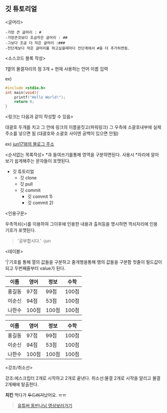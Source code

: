 ## 깃 튜토리얼



<글머리>

















	-가장 큰 글머리 : #
	-가장큰것보다 조금작은 글머리 : ##
	-그보다 조금 더 작은 글머리 :###
	-전단계보다 작은 글머리를 하고싶을때마다 전단계에서 #을 더 추가하면됨.

<소스코드 블록 작성>

1옆의 물결자리의 점 3개 + 현재 사용하는 언어 이름 입력

ex)
```c
#include <stdio.h>
int main(void){
    printf("Hello World!");
    return 0;
}
```

<링크는 다음과 같이 작성할 수 있음>

대괄호 두개를 치고 그 안에 링크의 이름을짓고(파워링크) 그 우측에 소괄호내부에 실제 주소를 넣으면 됨
(대괄호와 소괄호 사이엔 공백이 있으면 안됨)

ex)
[jun1718의 블로그 주소](https://blog.naver.com/gbeovhsqhtka)

<순서없는 목록작성>
*과 들여쓰기를통해 영역을 구분하면된다.
사용시 *자리에 알아보기 쉽게해주는 문자들이 포맷된다.


* 깃 튜토리얼
  * 깃 clone
  * 깃 pull
  * 깃 commit 
    * 깃 commit 1)
    * 깃 commit 2)

<인용구문>

우측꺽쇠(>)를 이용하여 그이후에 인용한 내용과 출처등을 명시하면 꺽쇠자리에 인용 기호가 포맷된다.

> '공부합시다.' -jun

<테이블>

'|'기호를 통해 열의 값들을 구분하고 줄개행을통해 행의 값들을 구분함
첫줄이 필드값이되고 두번째줄부터 value가 된다.

이름|영어|정보|수학|
---|---|---|---|
홍길동|97점|99점|100점|
이순신|94점|53점|100점|
나한수|100점|100점|100점|

이름|영어|정보|수학
-|-|-|-
홍길동|97점|99점|100점
이순신|94점|53점|100점
나한수|100점|100점|100점

<강조/취소선>

강조:에스크립터 2개로 시작하고 2개로 끝낸다.
취소선:물결 2개로 시작을 알리고 물결2개째에 탈출한다.

**치킨** 먹다가 ~~두드러기~~났어요. ㅠㅠ


> [유튜버 동빈나님 영상보러가기](https://www.youtube.com/watch?v=MFJIOqxK6k8&list=PLRx0vPvlEmdD5FLIdwTM4mKBgyjv4no81&index=11)


